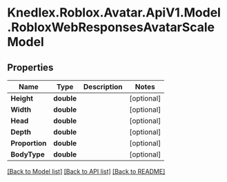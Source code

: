 # Knedlex.Roblox.Avatar.ApiV1.Model.RobloxWebResponsesAvatarScaleModel

## Properties

Name | Type | Description | Notes
------------ | ------------- | ------------- | -------------
**Height** | **double** |  | [optional] 
**Width** | **double** |  | [optional] 
**Head** | **double** |  | [optional] 
**Depth** | **double** |  | [optional] 
**Proportion** | **double** |  | [optional] 
**BodyType** | **double** |  | [optional] 

[[Back to Model list]](../README.md#documentation-for-models) [[Back to API list]](../README.md#documentation-for-api-endpoints) [[Back to README]](../README.md)

